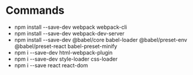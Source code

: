 # Commands

* npm install --save-dev webpack webpack-cli
* npm install --save-dev webpack-dev-server
* npm install --save-dev @babel/core babel-loader @babel/preset-env @babel/preset-react babel-preset-minify
* npm i --save-dev html-webpack-plugin
* npm i --save-dev style-loader css-loader
* npm i --save react react-dom